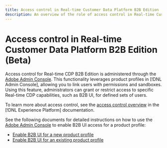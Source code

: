```yaml
---
title: Access control in Real-time Customer Data Platform B2B Edition
description: An overview of the role of access control in Real-time Customer Data Platform B2B Edition.
---
```

# Access control in Real-time Customer Data Platform B2B Edition (Beta)

Access control for Real-time CDP B2B Edition is administered through the [Adobe Admin Console](http://adminconsole.adobe.com). This functionality leverages product profiles in [!DNL Admin Console], allowing you to link users with permissions and sandboxes. Using this feature, administrators can grant or restrict access to specific Real-time CDP capabilities, such as B2B UI, for defined sets of users.

To learn more about access control, see the [access control overview](../../access-control/home.md) in the [!DNL Experience Platform] documentation.

See the following documents for detailed instructions on how to use the [Adobe Admin Console](http://adminconsole.adobe.com) to enable B2B UI access for a product profile:

* [Enable B2B UI for a new product profile](../../access-control/ui/create-profile.md)
* [Enable B2B UI for an existing product profile](../../access-control/ui/details-and-services.md)